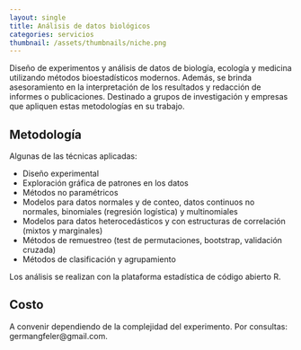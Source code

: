 ```yaml
---
layout: single
title: Análisis de datos biológicos
categories: servicios
thumbnail: /assets/thumbnails/niche.png
---
```


Diseño de experimentos y análisis de datos de biología, ecología y medicina utilizando métodos bioestadísticos modernos. Además, se brinda asesoramiento en la interpretación de los resultados y redacción de informes o publicaciones. Destinado a grupos de investigación y empresas que apliquen estas metodologías en su trabajo.

<h2>Metodología</h2>
Algunas de las técnicas aplicadas:

* Diseño experimental
* Exploración gráfica de patrones en los datos
* Métodos no paramétricos
* Modelos para datos normales y de conteo, datos continuos no normales, binomiales (regresión logística) y multinomiales 
* Modelos para datos heterocedásticos y con estructuras de correlación (mixtos y marginales)
* Métodos de remuestreo (test de permutaciones, bootstrap, validación cruzada)
* Métodos de clasificación y agrupamiento

Los análisis se realizan con la plataforma estadística de código abierto R.

<h2>Costo</h2>
A convenir dependiendo de la complejidad del experimento. Por consultas: germangfeler@gmail.com.

